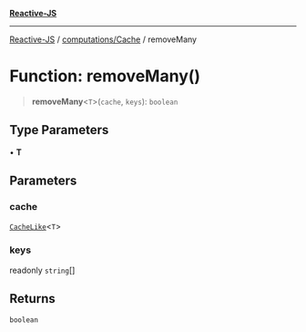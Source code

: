 [**Reactive-JS**](../../../README.md)

***

[Reactive-JS](../../../README.md) / [computations/Cache](../README.md) / removeMany

# Function: removeMany()

> **removeMany**\<`T`\>(`cache`, `keys`): `boolean`

## Type Parameters

• **T**

## Parameters

### cache

[`CacheLike`](../interfaces/CacheLike.md)\<`T`\>

### keys

readonly `string`[]

## Returns

`boolean`
